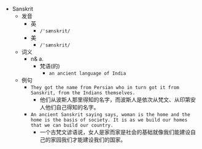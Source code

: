 - Sanskrit
  - 发音
    - 英
      - `/'sænskrit/`
    - 美
      - `/'sænskrit/`
  - 词义
    - n& a.
      - 梵语(的)
        - `an ancient language of India`
  - 例句
    - `They got the name from Persian who in turn got it from Sanskrit, from the Indians themselves.`
      - 他们从波斯人那里得知的名字，而波斯人是依次从梵文、从印第安人他们自己得知的名字。
    - `An ancient Sanskrit saying says, woman is the home and the home is the basis of society. It is as we build our homes that we can build our country.`
      - 一个古梵文谚语说，女人是家而家是社会的基础就像我们能建设自己的家园我们才能建设我们的国家。

